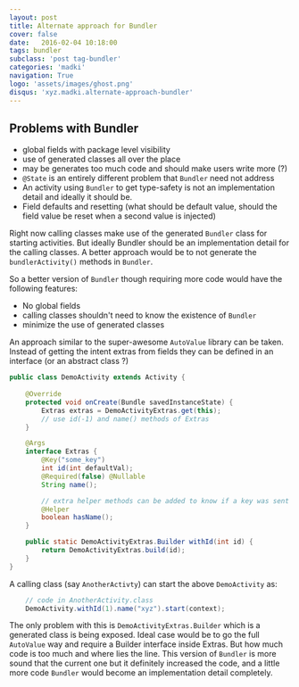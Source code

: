 ```yaml
---
layout: post
title: Alternate approach for Bundler
cover: false
date:   2016-02-04 10:18:00
tags: bundler
subclass: 'post tag-bundler'
categories: 'madki'
navigation: True
logo: 'assets/images/ghost.png'
disqus: 'xyz.madki.alternate-approach-bundler'
---
```


## Problems with Bundler

* global fields with package level visibility
* use of generated classes all over the place
* may be generates too much code and should make users write more (?)
* `@State` is an entirely different problem that `Bundler` need not address
* An activity using `Bundler` to get type-safety is not an implementation detail and ideally it should be.
* Field defaults and resetting (what should be default value, should the field value be reset when a second value is injected)

Right now calling classes make use of the generated `Bundler` class for starting activities. But ideally Bundler should be an implementation detail for the calling classes. A better approach would be to not generate the `bundlerActivity()` methods in `Bundler`.

So a better version of `Bundler` though requiring more code would have the following features:

* No global fields
* calling classes shouldn't need to know the existence of `Bundler`
* minimize the use of generated classes

An approach similar to the super-awesome `AutoValue` library can be taken. Instead of getting the intent extras from fields they can be defined in an interface (or an abstract class ?)

```java
public class DemoActivity extends Activity {
	
	@Override
	protected void onCreate(Bundle savedInstanceState) {
		Extras extras = DemoActivityExtras.get(this);
		// use id(-1) and name() methods of Extras
	}

	@Args
	interface Extras {
		@Key("some_key")
		int id(int defaultVal);
		@Required(false) @Nullable
		String name();

		// extra helper methods can be added to know if a key was sent or not
		@Helper
		boolean hasName();
	}

	public static DemoActivityExtras.Builder withId(int id) {
		return DemoActivityExtras.build(id);
	}
}
```

A calling class (say `AnotherActivty`) can start the above `DemoActivity` as:

```java
	// code in AnotherActivity.class
	DemoActivity.withId(1).name("xyz").start(context);
```

The only problem with this is `DemoActivityExtras.Builder` which is a generated class is being exposed. Ideal case would be to go the full `AutoValue` way and require a Builder interface inside Extras. But how much code is too much and where lies the line. This version of `Bundler` is more sound that the current one but it definitely increased the code, and a little more code `Bundler` would become an implementation detail completely.
